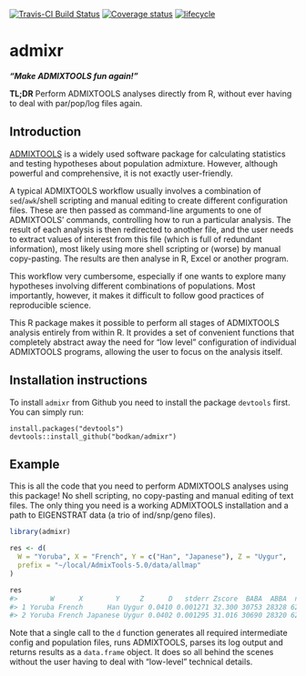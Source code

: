 
<!-- README.md is generated from README.Rmd. Please edit that file -->

[![Travis-CI Build
Status](https://travis-ci.org/bodkan/admixr.svg?branch=master)](https://travis-ci.org/bodkan/admixr)
[![Coverage
status](https://codecov.io/gh/bodkan/admixr/branch/master/graph/badge.svg)](https://codecov.io/github/bodkan/admixr?branch=master)
[![lifecycle](https://img.shields.io/badge/lifecycle-maturing-blue.svg)](https://www.tidyverse.org/lifecycle/#maturing)

# admixr

***“Make ADMIXTOOLS fun again\!”***

**TL;DR** Perform ADMIXTOOLS analyses directly from R, without ever
having to deal with par/pop/log files again.

## Introduction

[ADMIXTOOLS](http://www.genetics.org/content/192/3/1065) is a widely
used software package for calculating statistics and testing hypotheses
about population admixture. However, although powerful and
comprehensive, it is not exactly user-friendly.

A typical ADMIXTOOLS workflow usually involves a combination of
`sed`/`awk`/shell scripting and manual editing to create different
configuration files. These are then passed as command-line arguments to
one of ADMIXTOOLS’ commands, controlling how to run a particular
analysis. The result of each analysis is then redirected to another
file, and the user needs to extract values of interest from this file
(which is full of redundant information), most likely using more shell
scripting or (worse) by manual copy-pasting. The results are then
analyse in R, Excel or another program.

This workflow very cumbersome, especially if one wants to explore many
hypotheses involving different combinations of populations. Most
importantly, however, it makes it difficult to follow good practices of
reproducible science.

This R package makes it possible to perform all stages of ADMIXTOOLS
analysis entirely from within R. It provides a set of convenient
functions that completely abstract away the need for “low level”
configuration of individual ADMIXTOOLS programs, allowing the user to
focus on the analysis itself.

## Installation instructions

To install `admixr` from Github you need to install the package
`devtools` first. You can simply run:

    install.packages("devtools")
    devtools::install_github("bodkan/admixr")

## Example

This is all the code that you need to perform ADMIXTOOLS analyses using
this package\! No shell scripting, no copy-pasting and manual editing of
text files. The only thing you need is a working ADMIXTOOLS installation
and a path to EIGENSTRAT data (a trio of ind/snp/geno files).

``` r
library(admixr)

res <- d(
  W = "Yoruba", X = "French", Y = c("Han", "Japanese"), Z = "Uygur",
  prefix = "~/local/AdmixTools-5.0/data/allmap"
)

res
#>        W      X        Y     Z      D   stderr Zscore  BABA  ABBA  nsnps
#> 1 Yoruba French      Han Uygur 0.0410 0.001271 32.300 30753 28328 621026
#> 2 Yoruba French Japanese Uygur 0.0402 0.001295 31.016 30690 28320 621026
```

Note that a single call to the `d` function generates all required
intermediate config and population files, runs ADMIXTOOLS, parses its
log output and returns results as a `data.frame` object. It does so all
behind the scenes without the user having to deal with “low-level”
technical details.
